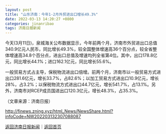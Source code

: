 ```yaml
---
layout: post
title: "山东济南：今年1-2月外贸进出口增长49.3%"
date: 2022-03-13 14:20:27 +0800
categories: jinanribao
tags: 济南日报新闻
---
```

<p>今天(3月11日)，泉城海关公布数据显示，今年前两个月，济南市外贸进出口总值340.9亿元人民币，同比增长49.3%，较全国整体增速高36个百分点，较全省整体增速高34.8个百分点，进出口总值及增速均列全省第4位。其中，出口178.8亿元，同比增长44.1%；进口162.1亿元，同比增长55.6%。</p><p>一般贸易方式占主导，保税物流进出口倍增。前两个月，济南市以一般贸易方式进出口281.6亿元，增长33.7%，占82.6%；以加工贸易方式进出口10.9亿元，增长28%，占3.2%；以保税物流方式进出口44.7亿元，增长541.7%，占13.1%。另外，济南市对RCEP成员国进出口120.3亿元，增长48.3%，占35.3%。</p><p class="em_media">（文章来源：济南日报）</p>

<http://finews.zning.xyz/html_News/NewsShare.html?infoCode=NW202203132307088087>

[返回济南日报新闻](//finews.withounder.com/category/jinanribao.html)｜[返回首页](//finews.withounder.com/)